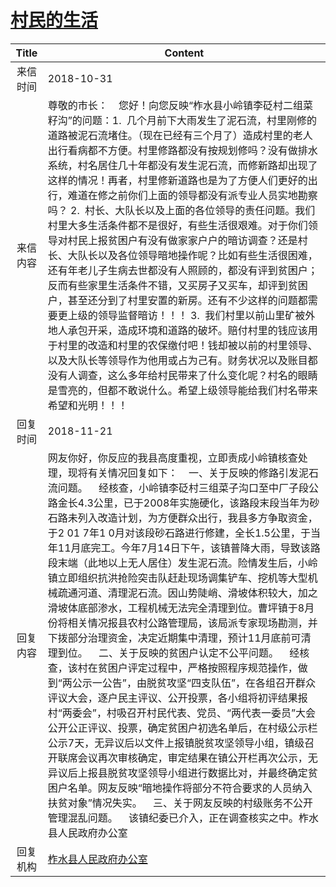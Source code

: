 # <a href="http://www.shangluo.gov.cn/zmhd/ldxxxx.jsp?urltype=leadermail.LeaderMailContentUrl&wbtreeid=1112&leadermailid=4981">村民的生活</a>
|Title|Content|
|:---:|---|
|来信时间|2018-10-31|
|来信内容|尊敬的市长：    您好！向您反映“柞水县小岭镇李砭村二组菜籽沟”的问题：1.  几个月前下大雨发生了泥石流，村里刚修的道路被泥石流堵住。（现在已经有三个月了）造成村里的老人出行看病都不方便。村里修路都没有按规划修吗？没有做排水系统，村名居住几十年都没有发生泥石流，而修新路却出现了这样的情况！再者，村里修新道路也是为了方便人们更好的出行，难道在修之前你们上面的领导都没有派专业人员实地勘察吗？ 2.  村长、大队长以及上面的各位领导的责任问题。我们村里大多生活条件都不是很好，有些生活很艰难。对于你们领导对村民上报贫困户有没有做家家户户的暗访调查？还是村长、大队长以及各位领导暗地操作呢？比如有些生活很困难，还有年老儿子生病去世都没有人照顾的，都没有评到贫困户；反而有些家里生活条件不错，又买房子又买车，却评到贫困户，甚至还分到了村里安置的新房。还有不少这样的问题都需要更上级的领导监督暗访！！！ 3.  我们村里以前山里矿被外地人承包开采，造成环境和道路的破坏。赔付村里的钱应该用于村里的改造和村里的农保缴付吧！钱却被以前的村里领导、以及大队长等领导作为他用或占为己有。财务状况以及账目都没有人调查，这么多年给村民带来了什么变化呢？村名的眼睛是雪亮的，但都不敢说什么。希望上级领导能给我们村名带来希望和光明！！！|
|回复时间|2018-11-21|
|回复内容|网友你好，你反应的我县高度重视，立即责成小岭镇核查处理，现将有关情况回复如下：    一、关于反映的修路引发泥石流问题。    经核查，小岭镇李砭村三组菜子沟口至中厂子段公路金长4.3公里，已于2008年实施硬化，该路段末段当年为砂石路未列入改造计划，为方便群众出行，我县多方争取资金，于2 01 7年1 0月对该段砂石路进行修建，全长1.5公里，于当年11月底完工。今年7月14日下午，该镇普降大雨，导致该路段末端（此地以上无人居住）发生泥石流。险情发生后，小岭镇立即组织抗洪抢险突击队赶赴现场调集铲车、挖机等大型机械疏通河道、清理泥石流。因山势陡峭、滑坡体积较大，加之滑坡体底部渗水，工程机械无法完全清理到位。曹坪镇于8月份将相关情况报县农村公路管理局，该局派专家现场勘测，并下拨部分治理资金，决定近期集中清理，预计11月底前可清理到位。    二、关于反映的贫困户认定不公平问题。    经核查，该村在贫困户评定过程中，严格按照程序规范操作，做到“两公示一公告”，由脱贫攻坚“四支队伍”，在各组召开群众评议大会，逐户民主评议、公开投票，各小组将初评结果报村“两委会”，村吸召开村民代表、党员、“两代表一委员”大会公开公正评议、投票，确定贫困户初选名单后，在村级公示栏公示7天，无异议后以文件上报镇脱贫攻坚领导小组，镇级召开联席会议再次审核确定，审定结果在镇公开栏再次公示，无异议后上报县脱贫攻坚领导小组进行数据比对，并最终确定贫困户名单。网友反映“暗地操作将部分不符合要求的人员纳入扶贫对象”情况失实。    三、关于网友反映的村级账务不公开管理混乱问题。    该镇纪委已介入，正在调查核实之中。柞水县人民政府办公室|
|回复机构|<a href="../../categories/agencies/柞水县人民政府办公室.md">柞水县人民政府办公室</a>|